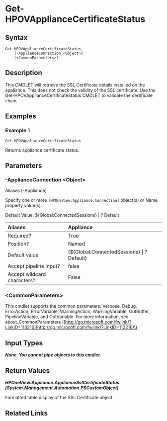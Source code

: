 ﻿---
description: Get the appliance SSL certificate status.
---

# Get-HPOVApplianceCertificateStatus

## Syntax

```text
Get-HPOVApplianceCertificateStatus
    [-ApplianceConnection <Object>]
    [<CommonParameters>]
```

## Description

This CMDLET will retrieve the SSL Certificate details installed on the appliance.  This does not check the validity of the SSL certificate.  Use the Get-HPOVApplianceCertificateStatus CMDLET to validate the certificate chain.

## Examples

###  Example 1 

```text
Get-HPOVApplianceCertificateStatus
```

Returns appliance certificate status.

## Parameters

### -ApplianceConnection &lt;Object&gt;

Aliases [-Appliance]

Specify one or more `[HPOneView.Appliance.Connection]` object(s) or Name property value(s).

Default Value: ${Global:ConnectedSessions} | ? Default

| Aliases | Appliance |
| :--- | :--- |
| Required? | True |
| Position? | Named |
| Default value | (${Global:ConnectedSessions} &vert; ? Default) |
| Accept pipeline input? | false |
| Accept wildcard characters? | False |

### &lt;CommonParameters&gt;

This cmdlet supports the common parameters: Verbose, Debug, ErrorAction, ErrorVariable, WarningAction, WarningVariable, OutBuffer, PipelineVariable, and OutVariable. For more information, see about\_CommonParameters \([http://go.microsoft.com/fwlink/?LinkID=113216](http://go.microsoft.com/fwlink/?LinkID=113216)\)

## Input Types

_**None.  You cannot pipe objects to this cmdlet.**_

## Return Values

_**HPOneView.Appliance.ApplianceSslCertificateStatus [System.Management.Automation.PSCustomObject]**_

Formatted table display of the SSL Certificate object.

## Related Links

